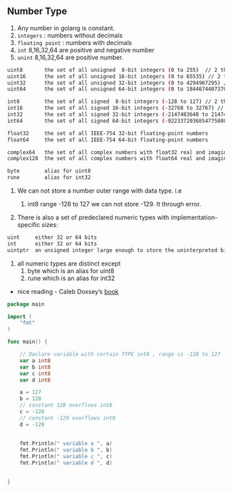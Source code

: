 ## Number Type  
1. Any number in golang is constant.  
1. `integers` : numbers without decimals  
1. `floating point` : numbers with decimals    
1. `int` 8,16,32,64 are positive and negative number  
1. `unint` 8,16,32,64 are positive number.  

```bash
uint8       the set of all unsigned  8-bit integers (0 to 255)  // 2 the power 8 = 256 
uint16      the set of all unsigned 16-bit integers (0 to 65535) // 2 the power 16 = 65536
uint32      the set of all unsigned 32-bit integers (0 to 4294967295) // 2 the power 32 = 4294967296
uint64      the set of all unsigned 64-bit integers (0 to 18446744073709551615) // 2 the power 64 = 18446744073709551616

int8        the set of all signed  8-bit integers (-128 to 127) // 2 the power 8 = 256 
int16       the set of all signed 16-bit integers (-32768 to 32767) // 2 the power 16 = 65536
int32       the set of all signed 32-bit integers (-2147483648 to 2147483647) // 2 the power 32 = 4294967296
int64       the set of all signed 64-bit integers (-9223372036854775808 to 9223372036854775807) // 2 the power 64 = 18446744073709551616 

float32     the set of all IEEE-754 32-bit floating-point numbers
float64     the set of all IEEE-754 64-bit floating-point numbers

complex64   the set of all complex numbers with float32 real and imaginary parts
complex128  the set of all complex numbers with float64 real and imaginary parts

byte        alias for uint8
rune        alias for int32

```   
1. We can not store a number outer range with data type. i.e
    1. int8 range -128 to 127 we can not store -129. It through error.

1. There is also a set of predeclared numeric types with implementation-specific sizes:

```bash 
uint     either 32 or 64 bits
int      either 32 or 64 bits
uintptr  an unsigned integer large enough to store the uninterpreted bits of a pointer value

```  
1.  all numeric types are distinct except  
    1. byte which is an alias for uint8  
    1. rune which is an alias for int32  
* nice reading - Caleb Doxsey’s [book](https://www.golang-book.com/books/intro)


```go
package main

import (
	"fmt"
)

func main() {

	// Declare variable with certain TYPE int8 , range is -128 to 127
	var a int8
	var b int8
	var c int8
	var d int8

	a = 127
	b = 128
	// constant 128 overflows int8
	c = -128
	// constant -129 overflows int8
	d = -129
    
	
	fmt.Println(" variable a ", a)
	fmt.Println(" variable b ", b)
	fmt.Println(" variable c ", c)
	fmt.Println(" variable d ", d)  
	

}

```